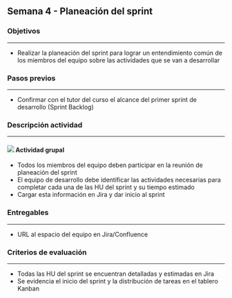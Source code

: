 
## Semana 4 - Planeación del sprint

### Objetivos

---
* Realizar la planeación del sprint para lograr un entendimiento común de los miembros del equipo sobre las actividades que se van a desarrollar


### Pasos previos

---
* Confirmar con el tutor del curso el alcance del primer sprint de desarrollo (Sprint Backlog)


### Descripción actividad

---
#### ![](./../../assets/images/grupo.png) Actividad grupal

* Todos los miembros del equipo deben participar en la reunión de planeación del sprint
* El equipo de desarrollo debe identificar las actividades necesarias para completar cada una de las HU del sprint y su tiempo estimado
* Cargar esta información en Jira y dar inicio al sprint

### Entregables
---
* URL al espacio del equipo en Jira/Confluence
 

### Criterios de evaluación

---
* Todas las HU del sprint se encuentran detalladas y estimadas en Jira
* Se evidencia el inicio del sprint y la distribución de tareas en el tablero Kanban

